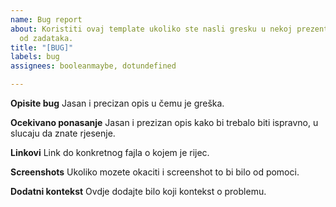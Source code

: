 ```yaml
---
name: Bug report
about: Koristiti ovaj template ukoliko ste nasli gresku u nekoj prezentaciji ili nekom
  od zadataka.
title: "[BUG]"
labels: bug
assignees: booleanmaybe, dotundefined

---
```


**Opisite bug**
Jasan i precizan opis u čemu je greška.

**Ocekivano ponasanje**
Jasan i prezizan opis kako bi trebalo biti ispravno, u slucaju da znate rjesenje.

**Linkovi**
Link do konkretnog fajla o kojem je rijec.

**Screenshots**
Ukoliko mozete okaciti i screenshot to bi bilo od pomoci.

**Dodatni kontekst**
Ovdje dodajte bilo koji kontekst o problemu.
